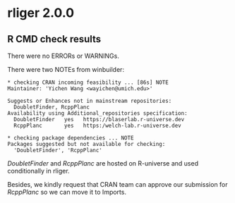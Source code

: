 # rliger 2.0.0

## R CMD check results

There were no ERRORs or WARNINGs.

There were two NOTEs from winbuilder:

```
* checking CRAN incoming feasibility ... [86s] NOTE
Maintainer: 'Yichen Wang <wayichen@umich.edu>'

Suggests or Enhances not in mainstream repositories:
  DoubletFinder, RcppPlanc
Availability using Additional_repositories specification:
  DoubletFinder   yes   https://blaserlab.r-universe.dev
  RcppPlanc       yes   https:/welch-lab.r-universe.dev 
```

```
* checking package dependencies ... NOTE
Packages suggested but not available for checking:
  'DoubletFinder', 'RcppPlanc'
```

*DoubletFinder* and *RcppPlanc* are hosted on R-universe and used conditionally in rliger. 

Besides, we kindly request that CRAN team can approve our submission for *RcppPlanc* so we can move it to Imports.
